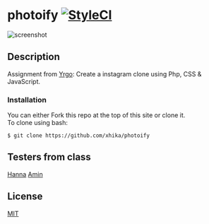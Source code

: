 # photoify [![StyleCI](https://github.styleci.io/repos/161142617/shield?branch=master)](https://github.styleci.io/repos/161142617)

![screenshot](preview.gif)



## Description
Assignment from [Yrgo](https://github.com/yrgo): Create a instagram clone using Php, CSS &amp; JavaScript.

### Installation
You can either Fork this repo at the top of this site or clone it.  
To clone using bash:

`$ git clone https://github.com/xhika/photoify`



## Testers from class
[Hanna](https://github.com/hannaell)
[Amin](https://github.com/Amin-Mohamed)


## License
[MIT](https://choosealicense.com/licenses/mit/)
